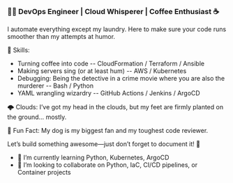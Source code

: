 ### 👨‍💻 DevOps Engineer | Cloud Whisperer | Coffee Enthusiast ☕

I automate everything except my laundry. Here to make sure your code runs smoother than my attempts at humor.

🔧 Skills:
- Turning coffee into code -- CloudFormation / Terraform / Ansible
- Making servers sing (or at least hum) -- AWS / Kubernetes
- Debugging: Being the detective in a crime movie where you are also the murderer -- Bash / Python
- YAML wrangling wizardry -- GitHub Actions / Jenkins / ArgoCD

🌩️ Clouds: I’ve got my head in the clouds, but my feet are firmly planted on the ground… mostly.

🐶 Fun Fact: My dog is my biggest fan and my toughest code reviewer.

Let’s build something awesome—just don’t forget to document it! 🚀
- 🌱 I’m currently learning Python, Kubernetes, ArgoCD
- 👯 I’m looking to collaborate on Python, IaC, CI/CD pipelines, or Container projects

<!--
**jonalarson/jonalarson** is a ✨ _special_ ✨ repository because its `README.md` (this file) appears on your GitHub profile.

Here are some ideas to get you started:

- 🔭 I’m currently working on ...
- 🌱 I’m currently learning ...
- 👯 I’m looking to collaborate on ...
- 🤔 I’m looking for help with ...
- 💬 Ask me about ...
- 📫 How to reach me: ...
- 😄 Pronouns: ...
- ⚡ Fun fact: ...
-->
